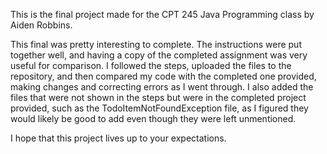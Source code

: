 This is the final project made for the CPT 245 Java Programming class by Aiden Robbins. 

This final was pretty interesting to complete. The instructions were put together well, and having a copy of the completed assignment was very useful for comparison. 
I followed the steps, uploaded the files to the repository, and then compared my code with the completed one provided, making changes and correcting errors as I went through. 
I also added the files that were not shown in the steps but were in the completed project provided, such as the TodoItemNotFoundException file, as I figured they would likely be good to add even though they were left unmentioned.

I hope that this project lives up to your expectations.
